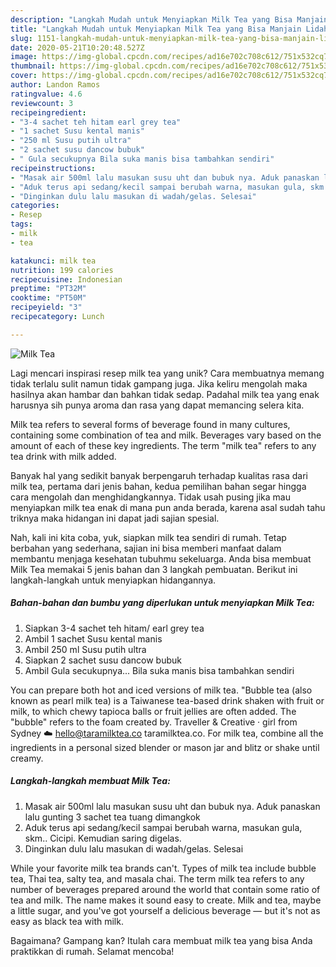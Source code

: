 ```yaml
---
description: "Langkah Mudah untuk Menyiapkan Milk Tea yang Bisa Manjain Lidah"
title: "Langkah Mudah untuk Menyiapkan Milk Tea yang Bisa Manjain Lidah"
slug: 1151-langkah-mudah-untuk-menyiapkan-milk-tea-yang-bisa-manjain-lidah
date: 2020-05-21T10:20:48.527Z
image: https://img-global.cpcdn.com/recipes/ad16e702c708c612/751x532cq70/milk-tea-foto-resep-utama.jpg
thumbnail: https://img-global.cpcdn.com/recipes/ad16e702c708c612/751x532cq70/milk-tea-foto-resep-utama.jpg
cover: https://img-global.cpcdn.com/recipes/ad16e702c708c612/751x532cq70/milk-tea-foto-resep-utama.jpg
author: Landon Ramos
ratingvalue: 4.6
reviewcount: 3
recipeingredient:
- "3-4 sachet teh hitam earl grey tea"
- "1 sachet Susu kental manis"
- "250 ml Susu putih ultra"
- "2 sachet susu dancow bubuk"
- " Gula secukupnya Bila suka manis bisa tambahkan sendiri"
recipeinstructions:
- "Masak air 500ml lalu masukan susu uht dan bubuk nya. Aduk panaskan lalu gunting 3 sachet tea tuang dimangkok"
- "Aduk terus api sedang/kecil sampai berubah warna, masukan gula, skm.. Cicipi. Kemudian saring digelas."
- "Dinginkan dulu lalu masukan di wadah/gelas. Selesai"
categories:
- Resep
tags:
- milk
- tea

katakunci: milk tea 
nutrition: 199 calories
recipecuisine: Indonesian
preptime: "PT32M"
cooktime: "PT50M"
recipeyield: "3"
recipecategory: Lunch

---
```



![Milk Tea](https://img-global.cpcdn.com/recipes/ad16e702c708c612/751x532cq70/milk-tea-foto-resep-utama.jpg)

Lagi mencari inspirasi resep milk tea yang unik? Cara membuatnya memang tidak terlalu sulit namun tidak gampang juga. Jika keliru mengolah maka hasilnya akan hambar dan bahkan tidak sedap. Padahal milk tea yang enak harusnya sih punya aroma dan rasa yang dapat memancing selera kita.

Milk tea refers to several forms of beverage found in many cultures, containing some combination of tea and milk. Beverages vary based on the amount of each of these key ingredients. The term &#34;milk tea&#34; refers to any tea drink with milk added.

Banyak hal yang sedikit banyak berpengaruh terhadap kualitas rasa dari milk tea, pertama dari jenis bahan, kedua pemilihan bahan segar hingga cara mengolah dan menghidangkannya. Tidak usah pusing jika mau menyiapkan milk tea enak di mana pun anda berada, karena asal sudah tahu triknya maka hidangan ini dapat jadi sajian spesial.


Nah, kali ini kita coba, yuk, siapkan milk tea sendiri di rumah. Tetap berbahan yang sederhana, sajian ini bisa memberi manfaat dalam membantu menjaga kesehatan tubuhmu sekeluarga. Anda bisa membuat Milk Tea memakai 5 jenis bahan dan 3 langkah pembuatan. Berikut ini langkah-langkah untuk menyiapkan hidangannya.

<!--inarticleads1-->

##### Bahan-bahan dan bumbu yang diperlukan untuk menyiapkan Milk Tea:

1. Siapkan 3-4 sachet teh hitam/ earl grey tea
1. Ambil 1 sachet Susu kental manis
1. Ambil 250 ml Susu putih ultra
1. Siapkan 2 sachet susu dancow bubuk
1. Ambil  Gula secukupnya... Bila suka manis bisa tambahkan sendiri


You can prepare both hot and iced versions of milk tea. &#34;Bubble tea (also known as pearl milk tea) is a Taiwanese tea-based drink shaken with fruit or milk, to which chewy tapioca balls or fruit jellies are often added. The &#34;bubble&#34; refers to the foam created by. Traveller &amp; Creative · girl from Sydney ☁️ hello@taramilktea.co taramilktea.co. For milk tea, combine all the ingredients in a personal sized blender or mason jar and blitz or shake until creamy. 

<!--inarticleads2-->

##### Langkah-langkah membuat Milk Tea:

1. Masak air 500ml lalu masukan susu uht dan bubuk nya. Aduk panaskan lalu gunting 3 sachet tea tuang dimangkok
1. Aduk terus api sedang/kecil sampai berubah warna, masukan gula, skm.. Cicipi. Kemudian saring digelas.
1. Dinginkan dulu lalu masukan di wadah/gelas. Selesai


While your favorite milk tea brands can&#39;t. Types of milk tea include bubble tea, Thai tea, salty tea, and masala chai. The term milk tea refers to any number of beverages prepared around the world that contain some ratio of tea and milk. The name makes it sound easy to create. Milk and tea, maybe a little sugar, and you&#39;ve got yourself a delicious beverage — but it&#39;s not as easy as black tea with milk. 

Bagaimana? Gampang kan? Itulah cara membuat milk tea yang bisa Anda praktikkan di rumah. Selamat mencoba!
